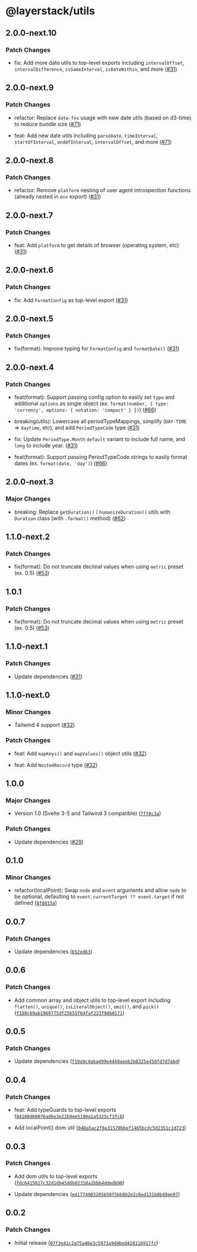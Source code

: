 # @layerstack/utils

## 2.0.0-next.10

### Patch Changes

- fix: Add more date utils to top-level exports including `intervalOffset`, `intervalDifference`, `isSameInterval`, `isDateWithin`, and more ([#31](https://github.com/techniq/layerstack/pull/31))

## 2.0.0-next.9

### Patch Changes

- refactor: Replace `date-fns` usage with new date utils (based on d3-time) to reduce bundle size ([#71](https://github.com/techniq/layerstack/pull/71))

- feat: Add new date utils including `parseDate`, `timeInterval`, `startOfInterval`, `endOfInterval`, `intervalOffset`, and more ([#71](https://github.com/techniq/layerstack/pull/71))

## 2.0.0-next.8

### Patch Changes

- refactor: Remove `platform` nesting of user agent introspection functions (already nested in `env` export) ([#31](https://github.com/techniq/layerstack/pull/31))

## 2.0.0-next.7

### Patch Changes

- feat: Add `platform` to get details of browser (operating system, etc) ([#31](https://github.com/techniq/layerstack/pull/31))

## 2.0.0-next.6

### Patch Changes

- fix: Add `FormatConfig` as top-level export ([#31](https://github.com/techniq/layerstack/pull/31))

## 2.0.0-next.5

### Patch Changes

- fix(format): Improve typing for `FormatConfig` and `formatDate()` ([#31](https://github.com/techniq/layerstack/pull/31))

## 2.0.0-next.4

### Patch Changes

- feat(format): Support passing config option to easily set `type` and additional `options` as single object (ex. `format(number, { type: 'currency', options: { notation: 'compact' } })`) ([#66](https://github.com/techniq/layerstack/pull/66))

- breaking(utils): Lowercase all periodTypeMappings, simplify (`DAY-TIME` => `daytime`, etc), and add `PeriodTypeCode` type ([#31](https://github.com/techniq/layerstack/pull/31))

- fix: Update `PeriodType.Month` `default` variant to include full name, and `long` to include year. ([#31](https://github.com/techniq/layerstack/pull/31))

- feat(format): Support passing PeriodTypeCode strings to easily format dates (ex. `format(date, 'day')`) ([#66](https://github.com/techniq/layerstack/pull/66))

## 2.0.0-next.3

### Major Changes

- breaking: Replace `getDuration()` / `humanizeDuration()` utils with `Duration` class (with `.format()` method) ([#62](https://github.com/techniq/layerstack/pull/62))

## 1.1.0-next.2

### Patch Changes

- fix(format): Do not truncate decimal values when using `metric` preset (ex. 0.5) ([#53](https://github.com/techniq/layerstack/pull/53))

## 1.0.1

### Patch Changes

- fix(format): Do not truncate decimal values when using `metric` preset (ex. 0.5) ([#53](https://github.com/techniq/layerstack/pull/53))

## 1.1.0-next.1

### Patch Changes

- Update dependencies ([#31](https://github.com/techniq/layerstack/pull/31))

## 1.1.0-next.0

### Minor Changes

- Tailwind 4 support ([#32](https://github.com/techniq/layerstack/pull/32))

### Patch Changes

- feat: Add `mapKeys()` and `mapValues()` object utils ([#32](https://github.com/techniq/layerstack/pull/32))

- feat: Add `NestedRecord` type ([#32](https://github.com/techniq/layerstack/pull/32))

## 1.0.0

### Major Changes

- Version 1.0 (Svelte 3-5 and Tailwind 3 compatible) ([`7ff8c3a`](https://github.com/techniq/layerstack/commit/7ff8c3a82e93ffb64257880d901deb56706d37cb))

### Patch Changes

- Update dependencies ([#29](https://github.com/techniq/layerstack/pull/29))

## 0.1.0

### Minor Changes

- refactor(localPoint): Swap `node` and `event` arguments and allow `node` to be optional, defaulting to `event.currentTarget ?? event.target` if not defined ([`8f8815a`](https://github.com/techniq/layerstack/commit/8f8815a0c74df91882a32436c2d905a801421c54))

## 0.0.7

### Patch Changes

- Update dependencies ([`b52ed63`](https://github.com/techniq/layerstack/commit/b52ed6361244712230edd339c0ebbefa35608949))

## 0.0.6

### Patch Changes

- Add common array and object utils to top-level export including `flatten()`, `unique()`, `isLiteralObject()`, `omit()`, and `pick()` ([`f180c69ab1969775df25b55f64faf223f9db0171`](https://github.com/techniq/layerstack/commit/f180c69ab1969775df25b55f64faf223f9db0171))

## 0.0.5

### Patch Changes

- Update dependencies ([`f19a9c4a6a499e4449aeeb2b0325e450fd7d7abd`](https://github.com/techniq/layerstack/commit/f19a9c4a6a499e4449aeeb2b0325e450fd7d7abd))

## 0.0.4

### Patch Changes

- feat: Add typeGuards to top-level exports ([`84160d60076ad6e3e22b9ee5190a1a5325cf3fcb`](https://github.com/techniq/layerstack/commit/84160d60076ad6e3e22b9ee5190a1a5325cf3fcb))

- Add localPoint() dom util ([`048a5ac2f0a31570bbef1465bcdc5d2351c1d723`](https://github.com/techniq/layerstack/commit/048a5ac2f0a31570bbef1465bcdc5d2351c1d723))

## 0.0.3

### Patch Changes

- Add dom utils to top-level exports ([`fdc6415817c32d1db45ddb02318a2bbb4ddedb90`](https://github.com/techniq/layerstack/commit/fdc6415817c32d1db45ddb02318a2bbb4ddedb90))

- Update dependencies ([`e41774903205b50f5bb0b2e2c6ed131b0b49ae97`](https://github.com/techniq/layerstack/commit/e41774903205b50f5bb0b2e2c6ed131b0b49ae97))

## 0.0.2

### Patch Changes

- Initial release ([`07f3e41c2a75a46e3c5973a9d4bed42811b917fc`](https://github.com/techniq/layerstack/commit/07f3e41c2a75a46e3c5973a9d4bed42811b917fc))
